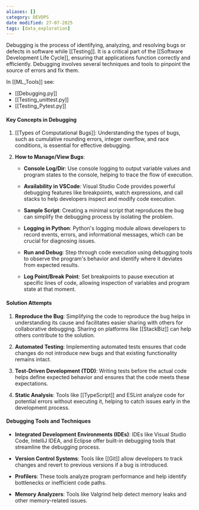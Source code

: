 ```yaml
---
aliases: []
category: DEVOPS
date modified: 27-07-2025
tags: [data_exploration]
---
```

Debugging is the process of identifying, analyzing, and resolving bugs or defects in software while [[Testing]]. It is a critical part of the [[Software Development Life Cycle]], ensuring that applications function correctly and efficiently. Debugging involves several techniques and tools to pinpoint the source of errors and fix them.

In [[ML_Tools]] see:
- [[Debugging.py]]
- [[Testing_unittest.py]]
- [[Testing_Pytest.py]]
#### Key Concepts in Debugging

1. [[Types of Computational Bugs]]: Understanding the types of bugs, such as cumulative rounding errors, integer overflow, and race conditions, is essential for effective debugging.

2. **How to Manage/View Bugs**:
   
   - **Console Log/Dir**: Use console logging to output variable values and program states to the console, helping to trace the flow of execution.
    
   - **Availability in VSCode**: Visual Studio Code provides powerful debugging features like breakpoints, watch expressions, and call stacks to help developers inspect and modify code execution.
     
   - **Sample Script**: Creating a minimal script that reproduces the bug can simplify the debugging process by isolating the problem.
     
   - **Logging in Python**: Python's logging module allows developers to record events, errors, and informational messages, which can be crucial for diagnosing issues.
     
   - **Run and Debug**: Step through code execution using debugging tools to observe the program's behavior and identify where it deviates from expected results.
     
   - **Log Point/Break Point**: Set breakpoints to pause execution at specific lines of code, allowing inspection of variables and program state at that moment.

#### Solution Attempts

1. **Reproduce the Bug**: Simplifying the code to reproduce the bug helps in understanding its cause and facilitates easier sharing with others for collaborative debugging. Sharing on platforms like [[StackBiz]] can help others contribute to the solution.

2. **Automated Testing**: Implementing automated tests ensures that code changes do not introduce new bugs and that existing functionality remains intact.

3. **Test-Driven Development (TDD)**: Writing tests before the actual code helps define expected behavior and ensures that the code meets these expectations.

4. **Static Analysis**: Tools like [[TypeScript]] and ESLint analyze code for potential errors without executing it, helping to catch issues early in the development process.

#### Debugging Tools and Techniques

- **Integrated Development Environments (IDEs)**: IDEs like Visual Studio Code, IntelliJ IDEA, and Eclipse offer built-in debugging tools that streamline the debugging process.
  
- **Version Control Systems**: Tools like [[Git]] allow developers to track changes and revert to previous versions if a bug is introduced.
  
- **Profilers**: These tools analyze program performance and help identify bottlenecks or inefficient code paths.
  
- **Memory Analyzers**: Tools like Valgrind help detect memory leaks and other memory-related issues.



